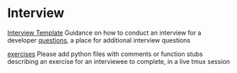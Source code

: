# Interview

[Interview Template](./interview_template.md)  Guidance on how to conduct an interview for a developer
[questions](./PROMPTS.md), a place for additional interview questions


[exercises](./exercises/) Please add python files with comments or function stubs describing an exercise for an interviewee to complete, in a live tmux session

